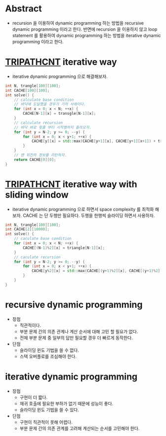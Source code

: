 # Abstract

- recursion 을 이용하여 dynamic programming 하는 방법을 recursive
  dynamic programming 이라고 한다.  반면에 recursion 을 이용하지 않고
  loop statement 를 활용하여 dynamic programming 하는 방법을 iterative
  dynamic programming 이라고 한다.
  
# [TRIPATHCNT](https://algospot.com/judge/problem/read/TRIPATHCNT) iterative way

- iterative dynamic programming 으로 해결해보자.

```cpp
int N, trangle[100][100];
int CACHE[100][100];
int solve() {
    // calculate base condition
    // 바닥에 도달했을 경우가 기저 사례이다.
    for (int x = 0; x < N; ++x) {
        CACHE[N-1][x] = transgle[N-1][x];
    }
    // calculate recursion
    // 바닥 바로 윗줄 부터 시작행까지 올라오자.
    for (int y = N-2; y >= 0; --y) {
        for (int x = 0; x < y+1; ++x) {
            CACHE[y][x] = std::max(CACHE[y+1][x], CACHE[y+1][x+1]) + triangle[y][x];
        }
    }
    // 맨 위칸의 정보를 리턴하자.
    return CACHE[0][0];
}
```

# [TRIPATHCNT](https://algospot.com/judge/problem/read/TRIPATHCNT) iterative way with sliding window

- iterative dynamic programming 으로 하면서 space complexity 를 최적화
  해보자. CACHE 는 단 두행만 필요하다. 두행을 한행씩 슬라이딩 하면서 사용하자.
  
```cpp
int N, trangle[100][100];
int CACHE[2][10000];
int solve() {
    // caculate base condition
    for (int x = 0; x < N; ++x) {
        CACHE[(N-1)%2][x] = triangle[N-1][x];
    }
    // caculate recursion
    for (int y = N-2; y >= 0; --y) {
        for (int x = 0; x < y+1; ++x) {
            CACHE[y%2][x] = std::max(CACHE[(y+1)%2][x], CACHE[(y+1)%2][x+1]) + triangle[y][x];
        }
    }
}
```

# recursive dynamic programming

- 장점
  - 직관적이다.
  - 부분 문제 간의 의존 관계나 계산 순서에 대해 고민 할 필요가 없다.
  - 전체 부분 문제 중 일부의 답만 필요할 경우 더 빠르게 동작한다.
- 단점
  - 슬라이딩 윈도 기법을 쓸 수 없다.
  - 스택 오버플로를 조심해야 한다.

# iterative dynamic programming

- 장점
  - 구현이 더 짧다.
  - 재귀 호출에 필요한 부하가 없기 때문에 성능이 좋다.
  - 슬라이딩 윈도 기법을 쓸 수 있다.
- 단점
  - 구현이 직관적이 못해 어렵다.
  - 부분 문제 간의 의존 관계를 고려해 계산되는 순서를 고민해야 한다.